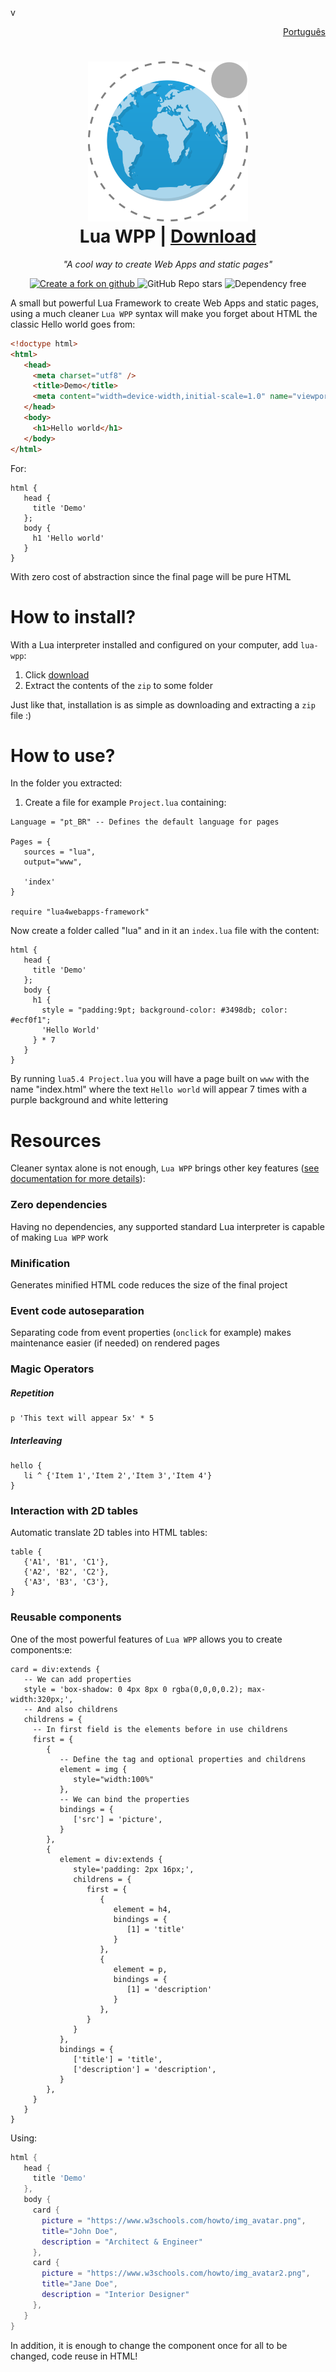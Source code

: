 v<p align="right"><a href="README.pt_BR.md">Português</a></p>

<h1 align="center">
   <img src="imgs/logo.svg" width=256 alt="GIMP">
   <br />
   Lua WPP | <a href="https://github.com/natanael-b/lua-wpp/archive/refs/heads/framework.zip">Download</a>
</h1>

<p align="center"><i>"A cool way to create Web Apps and static pages"</i></p>

<p align="center">
   <a href="https://github.com/natanael-b/lua-wpp/fork">
     <img height=26 alt="Create a fork on github" src="https://img.shields.io/badge/Fork--Me-H?style=social&logo=github">
   </a>
   <img height=26 alt="GitHub Repo stars" src="https://img.shields.io/github/stars/natanael-b/lua-wpp?style=social">
   <img height=26 alt="Dependency free" src="https://img.shields.io/badge/Zero-Dependency-blue">
  
</p>

A small but powerful Lua Framework to create Web Apps and static pages, using a much cleaner `Lua WPP` syntax will make you forget about HTML the classic Hello world goes from:

```HTML
<!doctype html>
<html>
   <head>
     <meta charset="utf8" />
     <title>Demo</title>
     <meta content="width=device-width,initial-scale=1.0" name="viewport" />
   </head>
   <body>
     <h1>Hello world</h1>
   </body>
</html>
```

For:

```moon
html {
   head {
     title 'Demo'
   };
   body {
     h1 'Hello world'
   }
}
```

With zero cost of abstraction since the final page will be pure HTML

# How to install?

With a Lua interpreter installed and configured on your computer, add `lua-wpp`:

1. Click <a href="https://github.com/natanael-b/lua-wpp/archive/refs/heads/framework.zip">download</a>
2. Extract the contents of the `zip` to some folder

Just like that, installation is as simple as downloading and extracting a `zip` file :)

# How to use?

In the folder you extracted:

1. Create a file for example `Project.lua` containing:

```moon
Language = "pt_BR" -- Defines the default language for pages

Pages = {
   sources = "lua",
   output="www",

   'index'
}

require "lua4webapps-framework"
```

Now create a folder called "lua" and in it an `index.lua` file with the content:

```moon
html {
   head {
     title 'Demo'
   };
   body {
     h1 {
       style = "padding:9pt; background-color: #3498db; color: #ecf0f1";
       'Hello World'
     } * 7
   }
}
```

By running `lua5.4 Project.lua` you will have a page built on `www` with the name "index.html" where the text `Hello world` will appear 7 times with a purple background and white lettering

# Resources

Cleaner syntax alone is not enough, `Lua WPP` brings other key features ([see documentation for more details](DOCUMENTATION.md)):

### Zero dependencies

Having no dependencies, any supported standard Lua interpreter is capable of making `Lua WPP` work

### Minification

Generates minified HTML code reduces the size of the final project

### Event code autoseparation

Separating code from event properties (`onclick` for example) makes maintenance easier (if needed) on rendered pages

### Magic Operators

##### Repetition

```moon
p 'This text will appear 5x' * 5
```

##### Interleaving

```moon
hello {
   li ^ {'Item 1','Item 2','Item 3','Item 4'}
}
```

### Interaction with 2D tables

Automatic translate 2D tables into HTML tables:

```moon
table {
   {'A1', 'B1', 'C1'},
   {'A2', 'B2', 'C2'},
   {'A3', 'B3', 'C3'},
}
```


### Reusable components

One of the most powerful features of `Lua WPP` allows you to create components:e:

```moon
card = div:extends {
   -- We can add properties
   style = 'box-shadow: 0 4px 8px 0 rgba(0,0,0,0.2); max-width:320px;',
   -- And also childrens
   childrens = {
     -- In first field is the elements before in use childrens
     first = {
        {
           -- Define the tag and optional properties and childrens
           element = img {
              style="width:100%"
           },
           -- We can bind the properties 
           bindings = {
              ['src'] = 'picture',
           }
        },
        {
           element = div:extends {
              style='padding: 2px 16px;',
              childrens = {
                 first = {
                    {
                       element = h4,
                       bindings = {
                          [1] = 'title'
                       }
                    },
                    {
                       element = p,
                       bindings = {
                          [1] = 'description'
                       }
                    },
                 }
              }
           },
           bindings = {
              ['title'] = 'title',
              ['description'] = 'description',
           }
        },
     }
   }
}
```

Using:

```lua
html {
   head {
     title 'Demo'
   },
   body {
     card {
       picture = "https://www.w3schools.com/howto/img_avatar.png",
       title="John Doe",
       description = "Architect & Engineer"
     },
     card {
       picture = "https://www.w3schools.com/howto/img_avatar2.png",
       title="Jane Doe",
       description = "Interior Designer"
     },
   }
}
```

In addition, it is enough to change the component once for all to be changed, code reuse in HTML!
